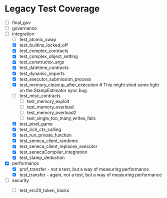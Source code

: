 # Legacy Test Coverage

- [ ] final_gov
- [ ] governance
- [ ] integration
    - [ ] test_atomic_swap
    - [x] test_builtins_locked_off
    - [x] test_complex_contracts
    - [x] test_complex_object_setting
    - [x] test_constructor_args
    - [x] test_datetime_contracts
    - [x] test_dynamic_imports
    - [x] test_executor_submission_process
    - [x] test_memory_cleanup_after_execution # This might shed some light on the StampEstimator sync bug
    - [ ] test_misc_contracts
        - [ ] test_memory_exploit
        - [ ] test_memory_overload
        - [ ] test_memory_overload2
        - [ ] test_single_too_many_writes_fails
    - [x] test_pixel_game
    - [x] test_rich_ctx_calling
    - [x] test_run_private_function
    - [x] test_seneca_client_randoms
    - [x] test_seneca_client_replaces_executor
    - [x] test_senecaCompiler_integration
    - [x] test_stamp_deduction
- [x] performance
    - [x] prof_transfer - not a test, but a way of measuring performance
    - [x] test_transfer - again, not a test, but a way of measuring performance
- [ ] security
    - [ ] test_erc20_token_hacks
    

